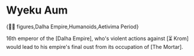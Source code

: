 # Wyeku Aum

{🧑‍🔬 figures,Dalha Empire,Humanoids,Aetivima Period}

16th emperor of the [Dalha Empire], who's violent actions against [⏳ Krom] would lead to his empire's final oust from its occupation of [The Mortar].